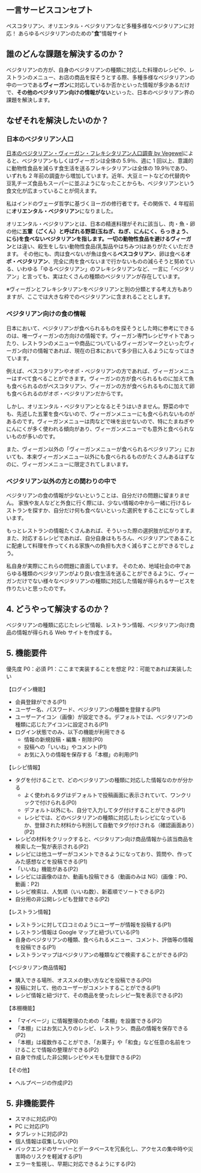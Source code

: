 ## 一言サービスコンセプト

ペスコタリアン、オリエンタル・ベジタリアンなど多種多様なベジタリアンに対応！
あらゆるベジタリアンのための"**食**"情報サイト

## 誰のどんな課題を解決するのか？

ベジタリアンの方が、自身のベジタリアンの種類に対応した料理のレシピや、レストランのメニュー、お店の商品を探そうとする際、多種多様なベジタリアンの中の一つである**ヴィーガン**に対応しているか否かといった情報が多少あるだけで、**その他のベジタリアン向けの情報がない**といった、日本のベジタリアン界の課題を解決します。

## なぜそれを解決したいのか？

### 日本のベジタリアン人口

[日本のベジタリアン・ヴィーガン・フレキシタリアン人口調査 by Vegewel](https://vegewel.com/ja/style/statistics3)によると、ベジタリアンもしくはヴィーガンは全体の 5.9％、週に 1 回以上、意識的に動物性食品を減らす食生活を送るフレキシタリアンは全体の 19.9％であり、いずれも 2 年前の調査から増加しています。近年、大豆ミートなどの代替肉や豆乳チーズ食品もスーパーに並ぶようになったことからも、ベジタリアンという食文化が広まっていることが伺えます。

私はインドのヴェーダ哲学に基づくヨーガの修行者です。その関係で、4 年程前に**オリエンタル・ベジタリアン**になりました。

オリエンタル・ベジタリアンとは、日本の精進料理がそれに該当し、肉・魚・卵の他に**五葷（ごくん）**と呼ばれる野菜(玉ねぎ、ねぎ、にんにく、らっきょう、にら)を食べないベジタリアンを指します。一切の動物性食品を避ける**ヴィーガン**とは違い、殺生をしない動物性食品(乳製品やはちみつ)はありがたくいただきます。
その他にも、肉は食べないが魚は食べる**ペスコタリアン**、卵は食べる**オボ・ベジタリアン**、完全に肉を食べないまで行かないものの減らそうと努めている、いわゆる「ゆるベジタリアン」のフレキシタリアンなど、一言に「ベジタリアン」と言っても、実はたくさんの種類のベジタリアンが存在しています。

※ヴィーガンとフレキシタリアンをベジタリアンと別の分類とする考え方もありますが、ここでは大きな枠でのベジタリアンに含まれることとします。

### ベジタリアン向けの食の情報

日本において、ベジタリアンが食べられるものを探そうとした時に参考にできるのは、唯一ヴィーガンの方向けの情報です。ヴィーガン専門レシピサイトであったり、レストランのメニューや商品についているヴィーガンマークといったヴィーガン向けの情報であれば、現在の日本において多少目に入るようになってはきています。

例えば、ペスコタリアンやオボ・ベジタリアンの方であれば、ヴィーガンメニューはすべて食べることができます。ヴィーガンの方が食べられるものに加えて魚も食べられるのがペスコタリアン、ヴィーガンの方が食べられるものに加えて卵も食べられるのがオボ・ベジタリアンだからです。

しかし、オリエンタル・ベジタリアンとなるとそうはいきません。野菜の中でも、先述した五葷を食べないので、ヴィーガンメニューにも食べられないものがあるのです。ヴィーガンメニューは肉などで味を出せないので、特にたまねぎやにんにくが多く使われる傾向があり、ヴィーガンメニューでも意外と食べられないものが多いのです。

また、ヴィーガン以外の「ヴィーガンメニューが食べられるベジタリアン」においても、本来ヴィーガンメニュー以外にも食べられるものがたくさんあるはずなのに、ヴィーガンメニューに限定されてしまいます。

### ベジタリアン以外の方との関わりの中で

ベジタリアンの食の情報が少ないということは、自分だけの問題に留まりません。
家族や友人などと外食に行く際には、少ない情報の中から一緒に行けるレストランを探すか、自分だけ何も食べないといった選択をすることになってしまいます。

もっとレストランの情報たくさんあれば、そういった際の選択肢が広がります。
また、対応するレシピであれば、自分自身はもちろん、ベジタリアンであることに配慮して料理を作ってくれる家族への負担も大きく減らすことができるでしょう。

私自身が実際にこれらの問題に直面しています。
そのため、地域社会の中であらゆる種類のベジタリアンがより良い食生活を送ることができるように、ヴィーガンだけでない様々なベジタリアンの種類に対応した情報が得られるサービスを作りたいと思ったのです。

## 4. どうやって解決するのか？

ベジタリアンの種類に応じたレシピ情報、レストラン情報、ベジタリアン向け商品の情報が得られる Web サイトを作成する。

## 5. 機能要件
優先度
P0：必須
P1：ここまで実装することを想定
P2：可能であれば実装したい

【ログイン機能】
- 会員登録ができる(P1)
- ユーザー名、パスワード、ベジタリアンの種類を登録する(P1)
- ユーザーアイコン（画像）が設定できる。デフォルトでは、ベジタリアンの種類に応じたアイコンに設定される(P1)
- ログイン状態でのみ、以下の機能が利用できる
    - 情報の新規投稿・編集・削除(P0)
    - 投稿への「いいね」やコメント(P1)
    - お気に入りの情報を保存する「本棚」の利用(P1)

【レシピ情報】
- タグを付けることで、どのベジタリアンの種類に対応した情報なのかが分かる
  - よく使われるタグはデフォルトで投稿画面に表示されていて、ワンクリックで付けられる(P0)
  - デフォルト以外にも、自分で入力してタグ付けすることができる(P1)
  - レシピでは、どのベジタリアンの種類に対応したレシピになっているか、登録された材料から判別して自動でタグ付けされる（確認画面あり）(P2)
- レシピの材料をクリックすると、ベジタリアン向け商品情報から該当商品を検索した一覧が表示される(P2)
- レシピには他ユーザーがコメントできるようになっており、質問や、作ってみた感想などを投稿できる(P1)
- 「いいね」機能がある(P2)
- レシピには画像のほか、動画も投稿できる（動画のみは NG）(画像：P0、動画：P2)
- レシピ検索は、人気順（いいね数）、新着順でソートできる(P2)
- 自分用の非公開レシピも登録できる(P2)

【レストラン情報】
- レストランに対して口コミのようにユーザーが情報を投稿する(P1)
- レストラン情報は Google マップと紐づいている(P1)
- 自身のベジタリアンの種類、食べられるメニュー、コメント、評価等の情報を投稿できる(P1)
- レストランマップはベジタリアンの種類などで検索することができる(P2)

【ベジタリアン商品情報】

- 購入できる場所、オススメの使い方などを投稿できる(P0)
- 投稿に対して、他のユーザーがコメントすることができる(P1)
- レシピ情報と紐づけて、その商品を使ったレシピ一覧を表示できる(P2)

【本棚機能】

- 「マイページ」に情報整理のための「本棚」を設置できる(P2)
- 「本棚」にはお気に入りのレシピ、レストラン、商品の情報を保存できる(P2)
- 「本棚」は複数作ることができ、「お菓子」や「和食」など任意の名前をつけることで情報の整理ができる(P2)
- 自身で作成した非公開レシピやメモも登録できる(P2)

【その他】
- ヘルプページの作成(P2)

## 5. 非機能要件

- スマホに対応(P0)
- PC に対応(P1)
- タブレットに対応(P2)
- 個人情報は収集しない(P0)
- バックエンドのサーバーとデータベースを冗長化し、アクセスの集中時や災害時のリスクを軽減する(P1)
- エラーを監視し、早期に対応できるようにする(P2)
